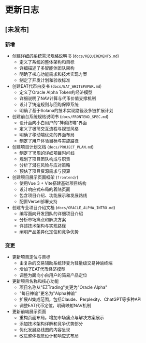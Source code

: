 # 更新日志

## [未发布]

### 新增
- 创建详细的系统需求规格说明书 (`docs/REQUIREMENTS.md`)
  - 定义了系统的整体架构和目标
  - 详细描述了多智能体团队架构
  - 明确了核心功能需求和技术实现方案
  - 制定了开发计划和验收标准
- 创建EAT代币白皮书 (`docs/EAT_WHITEPAPER.md`)
  - 定义了Oracle Alpha Token的经济模型
  - 详细说明了NAV计算与代币价值支撑机制
  - 设计了铸造规则与回购保障系统
  - 明确了基于Solana的技术实现路径及多链扩展计划
- 创建前台系统规格说明书 (`docs/FRONTEND_SPEC.md`)
  - 设计面向小白用户的"神谕终端"界面
  - 定义了极简交互流程与视觉风格
  - 明确了移动端优先的界面布局
  - 制定了用户体验目标与实施路径
- 创建项目计划文档 (`docs/PROJECT_PLAN.md`)
  - 制定了18周的详细项目时间线
  - 规划了项目团队构成与职责
  - 分析了潜在风险与应对策略
  - 预估了项目资源需求与预算
- 创建项目展示页面框架 (`frontend/`)
  - 使用Vue 3 + Vite搭建基础项目结构
  - 设计响应式布局的着陆页面
  - 包含项目介绍、功能展示和发展路线
  - 配置Vercel部署支持
- 创建专业项目介绍文档 (`docs/ORACLE_ALPHA_INTRO.md`)
  - 编写面向开发团队的详细项目介绍
  - 分析市场痛点和解决方案
  - 详述技术架构与实现路径
  - 阐明产品差异化定位和竞争优势

### 变更
- 更新项目定位与目标
  - 由复杂的交易辅助系统转变为轻量级交易神谕终端
  - 增加了EAT代币经济模型
  - 调整为面向小白用户的简易产品定位
- 更新项目名称和核心功能
  - 项目名称从"EZTrading"变更为"Oracle Alpha"
  - "每日神谕"更名为"Alpha神谕"
  - 扩展AI集成范围，包括Claude、Perplexity、ChatGPT等多种API
  - 调整EAT代币定位，明确映射NAV机制
- 更新前端展示页面
  - 重构页面布局，增加市场痛点与解决方案展示
  - 添加技术架构详解和竞争优势部分
  - 优化发展路线图的内容呈现
  - 改进整体视觉设计和响应式布局 